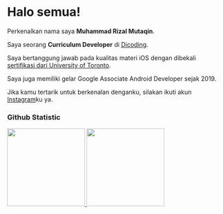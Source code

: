 # Halo semua! 
 
Perkenalkan nama saya **Muhammad Rizal Mutaqin**.<br>
 
Saya seorang **Curriculum Developer** di [Dicoding](https://www.dicoding.com/).<br>
 
Saya bertanggung jawab pada kualitas materi iOS dengan dibekali [sertifikasi dari University of Toronto](https://www.coursera.org/account/accomplishments/specialization/CLKJD8XBXJ3M).<br>
 
Saya juga memiliki gelar Google Associate Android Developer sejak 2019.<br>
 
Jika kamu tertarik untuk berkenalan denganku, silakan ikuti akun [Instagram](https://www.instagram.com/mutaqin_148?igsh=MTA0MnBpOGFydm1sbA==)ku ya.
 
### Github Statistic
<p align="left">
<a href="https://github.com/penuliscode">
  <img height="180em" src="https://github-readme-stats-eight-theta.vercel.app/api?username=penuliscode&show_icons=true&theme=algolia&include_all_commits=true&count_private=true"/>
  <img height="180em" src="https://github-readme-stats-eight-theta.vercel.app/api/top-langs/?username=penuliscode&layout=compact&layout=compact&theme=algolia"/>
</a>
</p>
